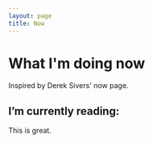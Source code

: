 ```yaml
---
layout: page
title: Now
---
```


# What I'm doing now
Inspired by Derek Sivers' now page.

## I’m currently reading:

This is great.
